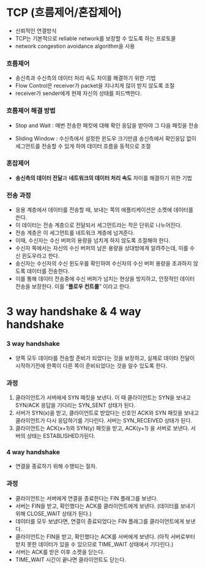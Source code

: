 # TCP (흐름제어/혼잡제어)

- 신뢰적인 연결방식
- TCP는 기본적으로 reliable network를 보장할 수 있도록 하는 프로토콜
- network congestion avoidance algorithm을 사용

### 흐름제어

- 송신측과 수신측의 데이터 처리 속도 차이를 해결하기 위한 기법
- Flow Control은 receiver가 packet을 지나치게 많이 받지 않도록 조절
- receiver가 sender에게 현재 자신의 상태를 피드백한다.

### 흐름제어 해결 방법

- Stop and Wait : 매번 전송한 패킷에 대해 확인 응답을 받아야 그 다음 패킷을 전송

- Sliding Window : 수신측에서 설정한 윈도우 크기만큼 송신측에서 확인응답 없이 세그먼트를 전송할 수 있게 하여 데이터 흐름을 동적으로 조절

### 혼잡제어

- **송신측의 데이터 전달**과 **네트워크의 데이터 처리 속도** 차이를 해결하기 위한 기법

### 전송 과정

- 응용 계층에서 데이터를 전송할 때, 보내는 쪽의 애플리케이션은 소켓에 데이터를 쓴다.
- 이 데이터는 전송 계층으로 전달되서 세그먼트라는 작은 단위로 나누어진다.
- 전송 계층은 이 세그먼트를 네트워크 계층에 넘겨준다.
- 이때, 수신자는 수신 버퍼의 용량을 넘치게 하지 않도록 조절해야 한다.
- 수신자 쪽에서는 자신의 수신 버퍼의 남은 용량을 상대방에게 알려주는데, 이를 수신 윈도우라고 한다.
- 송신자는 수신자의 수신 윈도우를 확인하여 수신자의 수신 버퍼 용량을 초과하지 않도록 데이터를 전송한다.
- 이를 통해 데이터 전송중에 수신 버퍼가 넘치는 현상을 방지하고, 안정적인 데이터 전송을 보장한다. 이를 “**플로우 컨트롤**” 이라고 한다.

# **3 way handshake & 4 way handshake**

### 3 way handshake

- 양쪽 모두 데이타를 전송할 준비가 되었다는 것을 보장하고, 실제로 데이타 전달이 시작하기전에 한쪽이 다른 쪽이 준비되었다는 것을 알수 있도록 한다.

### 과정

1. 클라이언트가 서버에세 SYN 패킷을 보낸다. 이 때 클라이언트는 SYN을 보내고 SYN/ACK 응답을 기다리는 SYN_SENT 상태가 된다.
2. 서버가 SYN(x)을 받고, 클라이언트로 받았다는 신호인 ACK와 SYN 패킷을 보내고 클라이언트가 다시 응답하기를 기다린다. 서버는 SYN_RECEIVED 상태가 된다.
3. 클라이언트는 ACK(x+1)와 SYN(y) 패킷을 받고, ACK(y+1) 을 서버로 보낸다. 서버의 상태는 ESTABLISHED가된다.

### 4 way handshake

- 연결을 종료하기 위해 수행되는 절차.

### 과정

- 클라이언트는 서버에게 연결을 종료한다는 FIN 플래그를 보낸다.
- 서버는 FIN을 받고, 확인했다는 ACK를 클라이언트에게 보낸다. (데이터를 보내기 위해 CLOSE_WAIT 상태가 된다.)
- 데이터를 모두 보냈다면, 연결이 종료되었다는 FIN 플래그를 클라이언트에게 보낸다.
- 클라이언트는 FIN을 받고, 확인했다는 ACK를 서버에게 보낸다. (아직 서버로부터 받지 못한 데이터가 있을 수 있으므로 TIME_WAIT 상태에서 기다린다.)
- 서버는 ACK를 받은 이후 소켓을 닫는다.
- TIME_WAIT 시간이 끝나면 클라이언트도 닫는다.